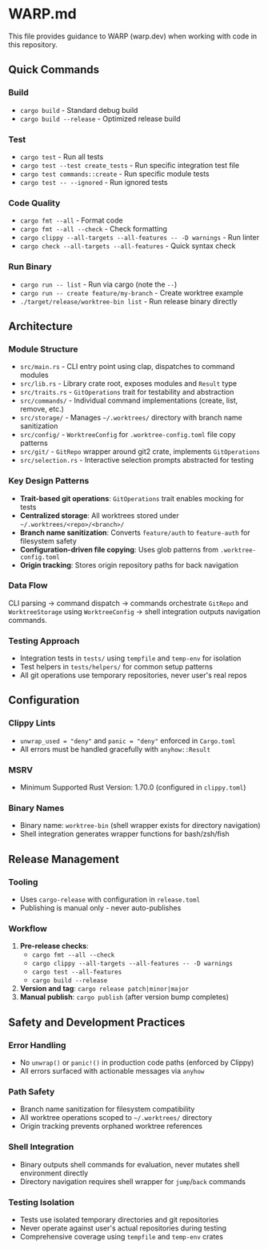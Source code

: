 # WARP.md

This file provides guidance to WARP (warp.dev) when working with code in this repository.

## Quick Commands

### Build
- `cargo build` - Standard debug build
- `cargo build --release` - Optimized release build

### Test  
- `cargo test` - Run all tests
- `cargo test --test create_tests` - Run specific integration test file
- `cargo test commands::create` - Run specific module tests
- `cargo test -- --ignored` - Run ignored tests

### Code Quality
- `cargo fmt --all` - Format code
- `cargo fmt --all --check` - Check formatting
- `cargo clippy --all-targets --all-features -- -D warnings` - Run linter
- `cargo check --all-targets --all-features` - Quick syntax check

### Run Binary
- `cargo run -- list` - Run via cargo (note the `--`)
- `cargo run -- create feature/my-branch` - Create worktree example
- `./target/release/worktree-bin list` - Run release binary directly

## Architecture

### Module Structure
- `src/main.rs` - CLI entry point using clap, dispatches to command modules
- `src/lib.rs` - Library crate root, exposes modules and `Result` type
- `src/traits.rs` - `GitOperations` trait for testability and abstraction
- `src/commands/` - Individual command implementations (create, list, remove, etc.)
- `src/storage/` - Manages `~/.worktrees/` directory with branch name sanitization
- `src/config/` - `WorktreeConfig` for `.worktree-config.toml` file copy patterns  
- `src/git/` - `GitRepo` wrapper around git2 crate, implements `GitOperations`
- `src/selection.rs` - Interactive selection prompts abstracted for testing

### Key Design Patterns
- **Trait-based git operations**: `GitOperations` trait enables mocking for tests
- **Centralized storage**: All worktrees stored under `~/.worktrees/<repo>/<branch>/`
- **Branch name sanitization**: Converts `feature/auth` to `feature-auth` for filesystem safety
- **Configuration-driven file copying**: Uses glob patterns from `.worktree-config.toml`
- **Origin tracking**: Stores origin repository paths for back navigation

### Data Flow
CLI parsing → command dispatch → commands orchestrate `GitRepo` and `WorktreeStorage` using `WorktreeConfig` → shell integration outputs navigation commands.

### Testing Approach
- Integration tests in `tests/` using `tempfile` and `temp-env` for isolation
- Test helpers in `tests/helpers/` for common setup patterns
- All git operations use temporary repositories, never user's real repos

## Configuration

### Clippy Lints
- `unwrap_used = "deny"` and `panic = "deny"` enforced in `Cargo.toml`
- All errors must be handled gracefully with `anyhow::Result`

### MSRV
- Minimum Supported Rust Version: 1.70.0 (configured in `clippy.toml`)

### Binary Names
- Binary name: `worktree-bin` (shell wrapper exists for directory navigation)
- Shell integration generates wrapper functions for bash/zsh/fish

## Release Management

### Tooling
- Uses `cargo-release` with configuration in `release.toml`
- Publishing is manual only - never auto-publishes

### Workflow
1. **Pre-release checks**: 
   - `cargo fmt --all --check`
   - `cargo clippy --all-targets --all-features -- -D warnings` 
   - `cargo test --all-features`
   - `cargo build --release`
2. **Version and tag**: `cargo release patch|minor|major`
3. **Manual publish**: `cargo publish` (after version bump completes)

## Safety and Development Practices

### Error Handling
- No `unwrap()` or `panic!()` in production code paths (enforced by Clippy)
- All errors surfaced with actionable messages via `anyhow`

### Path Safety
- Branch name sanitization for filesystem compatibility
- All worktree operations scoped to `~/.worktrees/` directory
- Origin tracking prevents orphaned worktree references

### Shell Integration  
- Binary outputs shell commands for evaluation, never mutates shell environment directly
- Directory navigation requires shell wrapper for `jump`/`back` commands

### Testing Isolation
- Tests use isolated temporary directories and git repositories
- Never operate against user's actual repositories during testing
- Comprehensive coverage using `tempfile` and `temp-env` crates